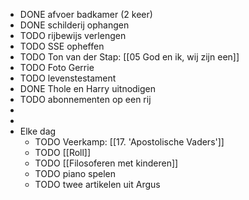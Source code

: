 - DONE afvoer badkamer (2 keer)
- DONE schilderij ophangen
- TODO rijbewijs verlengen
- TODO SSE opheffen
- TODO Ton van der Stap: [[05 God en ik, wij zijn een]]
- TODO Foto Gerrie
- TODO levenstestament
- DONE Thole en Harry uitnodigen
- TODO abonnementen op een rij
-
-
- Elke dag
	- TODO Veerkamp: [[17. 'Apostolische Vaders']]
	- TODO [[Roll]]
	- TODO [[Filosoferen met kinderen]]
	- TODO piano spelen
	- TODO twee artikelen uit Argus